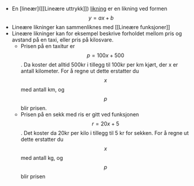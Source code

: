 - En [lineær]([[Lineære uttrykk]]) [likning]([[Likninger]]) er en likning ved formen $$y=ax+b$$
- Lineære likninger kan sammenliknes med [[Lineære funksjoner]]
- Lineære likninger kan for eksempel beskrive forholdet mellom pris og avstand på en taxi, eller pris på kilosvare.
	- Prisen på en taxitur er $$p=100x+500$$. Da koster det alltid 500kr i tillegg til 100kr per km kjørt, der x er antall kilometer. For å regne ut dette erstatter du $$x$$ med antall km, og $$p$$ blir prisen.
	- Prisen på en sekk med ris er gitt ved funksjonen $$r=20x+5$$. Det koster da 20kr per kilo i tillegg til 5 kr for sekken. For å regne ut dette erstatter du $$x$$ med antall kg, og $$p$$ blir prisen